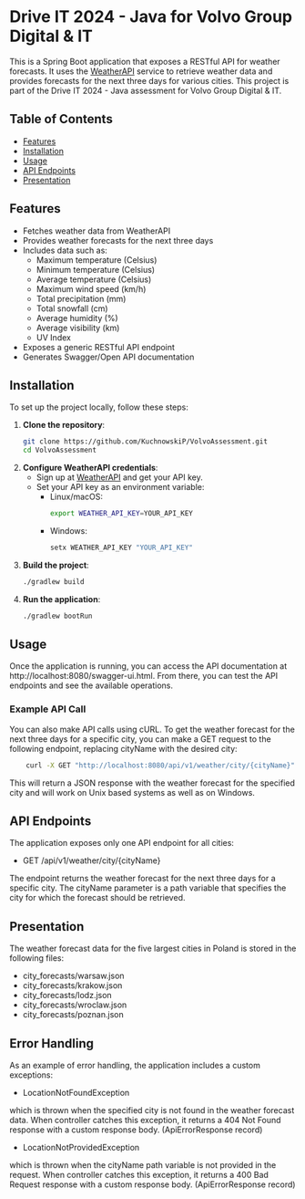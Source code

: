 # Drive IT 2024 - Java for Volvo Group Digital & IT

This is a Spring Boot application that exposes a RESTful API for weather forecasts. It uses the [WeatherAPI](https://www.weatherapi.com/) service to retrieve weather data and provides forecasts for the next three days for various cities. This project is part of the Drive IT 2024 - Java assessment for Volvo Group Digital & IT.

## Table of Contents

- [Features](#features)
- [Installation](#installation)
- [Usage](#usage)
- [API Endpoints](#api-endpoints)
- [Presentation](#presentation)

## Features

- Fetches weather data from WeatherAPI
- Provides weather forecasts for the next three days
- Includes data such as:
    - Maximum temperature (Celsius)
    - Minimum temperature (Celsius)
    - Average temperature (Celsius)
    - Maximum wind speed (km/h)
    - Total precipitation (mm)
    - Total snowfall (cm)
    - Average humidity (%)
    - Average visibility (km)
    - UV Index
- Exposes a generic RESTful API endpoint
- Generates Swagger/Open API documentation

## Installation

To set up the project locally, follow these steps:

1. **Clone the repository**:
   ```bash
   git clone https://github.com/KuchnowskiP/VolvoAssessment.git
   cd VolvoAssessment
2. **Configure WeatherAPI credentials**:
   - Sign up at [WeatherAPI](https://www.weatherapi.com/) and get your API key.
   - Set your API key as an environment variable:
     - Linux/macOS:
       ```bash
       export WEATHER_API_KEY=YOUR_API_KEY
     - Windows:
        ```cmd
       setx WEATHER_API_KEY "YOUR_API_KEY"
       
3. **Build the project**:
    ```bash
    ./gradlew build

4. **Run the application**:
    ```bash
    ./gradlew bootRun

## Usage
Once the application is running, you can access the API documentation at http://localhost:8080/swagger-ui.html.
From there, you can test the API endpoints and see the available operations.

### Example API Call
You can also make API calls using cURL.
To get the weather forecast for the next three days for a specific city, you can make a GET request to the following endpoint, replacing cityName with the desired city:

```bash
    curl -X GET "http://localhost:8080/api/v1/weather/city/{cityName}" -H "accept: application/json"
```
This will return a JSON response with the weather forecast for the specified city and will work on Unix based systems as well as on Windows.
## API Endpoints

The application exposes only one API endpoint for all cities:

- GET /api/v1/weather/city/{cityName}

The endpoint returns the weather forecast for the next three days for a specific city. The cityName parameter is a path variable that specifies the city for which the forecast should be retrieved.

## Presentation
The weather forecast data for the five largest cities in Poland is stored in the following files:
- city_forecasts/warsaw.json
- city_forecasts/krakow.json
- city_forecasts/lodz.json
- city_forecasts/wroclaw.json
- city_forecasts/poznan.json

## Error Handling
As an example of error handling, the application includes a custom exceptions:
- LocationNotFoundException

which is thrown when the specified city is not found in the weather forecast data.
When controller catches this exception, it returns a 404 Not Found response with a custom response body. (ApiErrorResponse record)

- LocationNotProvidedException

which is thrown when the cityName path variable is not provided in the request.
When controller catches this exception, it returns a 400 Bad Request response with a custom response body. (ApiErrorResponse record)
